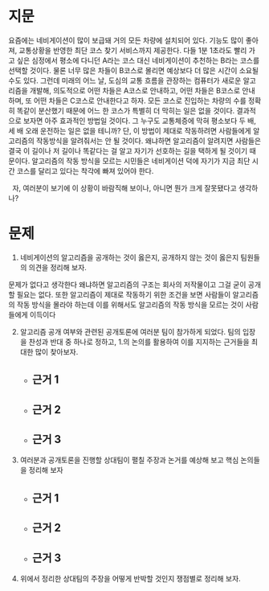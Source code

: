# 지문
요즘에는 네비게이션이 많이 보급돼 거의 모든 차량에 설치되어 있다. 기능도 많이 좋아져, 교통상황을 반영한 최단 코스 찾기 서비스까지 제공한다. 다들 1분 1초라도 빨리 가고 싶은 심정에서 평소에 다니던 A라는 코스 대신 네비게이션이 추천하는 B라는 코스를 선택할 것이다. 물론 너무 많은 차들이 B코스로 몰리면 예상보다 더 많은 시간이 소요될 수도 있다. 그런데 미래의 어느 날, 도심의 교통 흐름을 관장하는 컴퓨터가 새로운 알고리즘을 개발해, 의도적으로 어떤 차들은 A코스로 안내하고, 어떤 차들은 B코스로 안내하며, 또 어떤 차들은 C코스로 안내한다고 하자. 모든 코스로 진입하는 차량의 수를 정확히 똑같이 분산했기 때문에 어느 한 코스가 특별히 더 막히는 일은 없을 것이다. 결과적으로 보자면 아주 효과적인 방법일 것이다. 그 누구도 교통체증에 막혀 평소보다 두 배, 세 배 오래 운전하는 일은 없을 테니까? 단, 이 방법이 제대로 작동하려면 사람들에게 알고리즘의 작동방식을 알려줘서는 안 될 것이다. 왜냐하면 알고리즘이 알려지면 사람들은 결국 이 길이나 저 길이나 똑같다는 걸 알고 자기가 선호하는 길을 택하게 될 것이기 때문이다. 알고리즘의 작동 방식을 모르는 시민들은 네비게이션 덕에 자기가 지금 최단 시간 코스를 달리고 있다는 착각에 빠져 있어야 한다.

  자, 여러분이 보기에 이 상황이 바람직해 보이나, 아니면 뭔가 크게 잘못됐다고 생각하나?
# 문제
1. 네비게이션의 알고리즘을 공개하는 것이 옳은지, 공개하지 않는 것이 옳은지 팀원들의 의견을 정리해 보자.

문제가 없다고 생각한다 왜냐하면 알고리즘의 구조는 회사의 저작물이고 그걸 굳이 공개할 필요는 없다. 또한 알고리즘이 제대로 작동하기 위한 조건을 보면 사람들이 알고리즘의 작동 방식을 몰라야 하는데 이를 위해서도 알고리즘의 작동 방식을 모르는 것이 사람들에게 이득이다

2. 알고리즘 공개 여부와 관련된 공개토론에 여러분 팀이 참가하게 되었다. 팀의 입장을 찬성과 반대 중 하나로 정하고, 1.의 논의를 활용하여 이를 지지하는 근거들을 최대한 많이 찾아보자.
	- 근거 1
		- 
	- 근거 2
		- 
	- 근거 3
		- 
3. 여러분과 공개토론을 진행할 상대팀이 펼칠 주장과 논거를 예상해 보고 핵심 논의들을 정리해 보자
	- 근거 1
		- 
	- 근거 2
		- 
	- 근거 3
		- 
4. 위에서 정리한 상대팀의 주장을 어떻게 반박할 것인지 쟁점별로 정리해 보자.